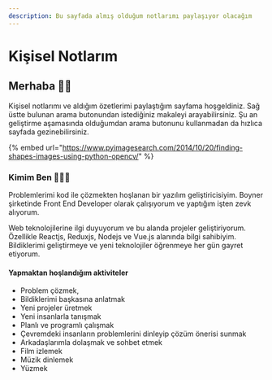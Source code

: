 ```yaml
---
description: Bu sayfada almış olduğum notlarımı paylaşıyor olacağım
---
```


# Kişisel Notlarım

## Merhaba 🙌🏻

Kişisel notlarımı ve aldığım özetlerimi paylaştığım sayfama hoşgeldiniz. Sağ üstte bulunan arama butonundan istediğiniz makaleyi arayabilirsiniz. Şu an geliştirme aşamasında olduğumdan arama butonunu kullanmadan da hızlıca sayfada gezinebilirsiniz.

{% embed url="https://www.pyimagesearch.com/2014/10/20/finding-shapes-images-using-python-opencv/" %}



### Kimim Ben 👨🏻‍💻

Problemlerimi kod ile çözmekten hoşlanan bir yazılım geliştiricisiyim. Boyner şirketinde Front End Developer olarak çalışıyorum ve yaptığım işten zevk alıyorum.

Web teknolojilerine ilgi duyuyorum ve bu alanda projeler geliştiriyorum. Özellikle Reactjs, Reduxjs, Nodejs ve Vue.js alanında bilgi sahibiyim. Bildiklerimi geliştirmeye ve yeni teknolojiler öğrenmeye her gün gayret etiyorum. 

#### Yapmaktan hoşlandığım aktiviteler

* Problem çözmek, 
* Bildiklerimi başkasına anlatmak 
* Yeni projeler üretmek
* Yeni insanlarla tanışmak
* Planlı ve programlı çalışmak
* Çevremdeki insanların problemlerini dinleyip çözüm önerisi sunmak
* Arkadaşlarımla dolaşmak ve sohbet etmek
* Film izlemek
* Müzik dinlemek
* Yüzmek

